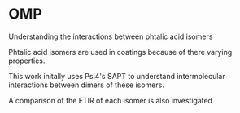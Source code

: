 # OMP
Understanding the interactions between phtalic acid isomers

Phtalic acid isomers are used in coatings because of there varying properties.  

This work initally uses Psi4's SAPT to understand intermolecular interactions between dimers of these isomers.

A comparison of the FTIR of each isomer is also investigated 


